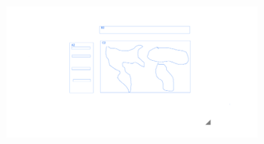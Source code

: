 ![alt text](https://github.com/davidleshinski/Interactive-Data-Vis-Fall2020/blob/master/project1/download%20(1).png?raw=true)

